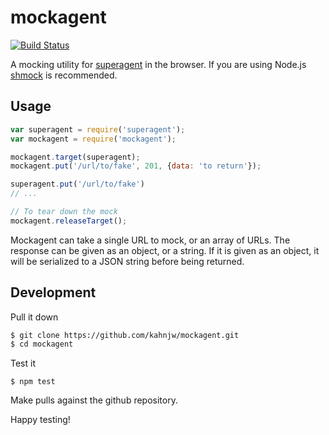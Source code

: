 # mockagent

[![Build Status](https://travis-ci.org/kahnjw/mockagent.png)](https://travis-ci.org/kahnjw/mockagent)

A mocking utility for [superagent](https://github.com/visionmedia/superagent) in
the browser. If you are using Node.js
[shmock](https://github.com/xetorthio/shmock) is recommended.

## Usage

```javascript
var superagent = require('superagent');
var mockagent = require('mockagent');

mockagent.target(superagent);
mockagent.put('/url/to/fake', 201, {data: 'to return'});

superagent.put('/url/to/fake')
// ...

// To tear down the mock
mockagent.releaseTarget();
```

Mockagent can take a single URL to mock, or an array of URLs. The response
can be given as an object, or a string. If it is given as an object, it will
be serialized to a JSON string before being returned.

## Development

Pull it down

```sh
$ git clone https://github.com/kahnjw/mockagent.git
$ cd mockagent
```

Test it

```
$ npm test
```

Make pulls against the github repository.

Happy testing!
